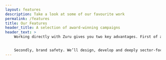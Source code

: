 ```yaml
---
layout: features
description: Take a look at some of our favourite work
permalink: /features
title: Our Features
header_title: A selection of award-winning campaigns
header_text: >
    Working directly with Zuru gives you two key advantages. First of all, results. It’s the only basis on which we work. 

    
    Secondly, brand safety. We’ll design, develop and deeply sector-focused campaigns based on customer journeys and acquisition funnels that are fully bespoke for you and run them under the umbrellas of our brands. So we do all the hard work on your behalf (and carry any risk) with no possible overlap between the campaigns you’re running with us and any in-house strategy you might have underway.
---
```

